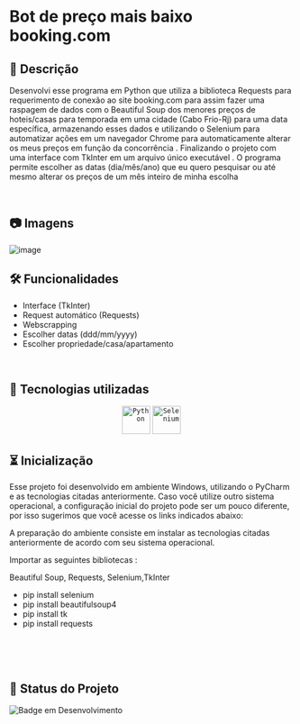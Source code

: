#  Bot de preço mais baixo booking.com

## 📖  Descrição

Desenvolvi esse programa em Python que utiliza a biblioteca Requests para requerimento de conexão ao site booking.com para assim fazer uma raspagem de dados com o Beautiful Soup dos menores preços de hoteis/casas para temporada em uma cidade (Cabo Frio-Rj) para uma data específica, armazenando esses dados e utilizando o Selenium para automatizar ações em um navegador Chrome para automaticamente alterar os meus preços em função da concorrência .
Finalizando o projeto com uma interface com TkInter em um arquivo único executável .
O programa permite escolher as datas (dia/mês/ano) que eu quero pesquisar ou até mesmo alterar os preços de um mês inteiro de minha escolha

<br/>

## :camera: Imagens 
![image](https://github.com/user-attachments/assets/06e3abad-749e-46fb-a547-56ac8a4ef738)


## 🛠️ Funcionalidades

- Interface (TkInter)
- Request automático (Requests)
- Webscrapping
- Escolher datas (ddd/mm/yyyy)
- Escolher propriedade/casa/apartamento


<br/>

## 📡 Tecnologias utilizadas 
<div align="center">
	<code><img width="50" src="https://user-images.githubusercontent.com/25181517/183423507-c056a6f9-1ba8-4312-a350-19bcbc5a8697.png" alt="Python" title="Python"/></code>
	<code><img width="50" src="https://user-images.githubusercontent.com/25181517/184103699-d1b83c07-2d83-4d99-9a1e-83bd89e08117.png" alt="Selenium" title="Selenium"/></code>
</div>
</div>

## ⏳ Inicialização

Esse projeto foi desenvolvido em ambiente Windows, utilizando o PyCharm e as tecnologias citadas anteriormente. Caso você utilize outro sistema operacional, a configuração inicial do projeto pode ser um pouco diferente, por isso sugerimos que você acesse os links indicados abaixo:

A preparação do ambiente consiste em instalar as tecnologias citadas anteriormente de acordo com seu sistema operacional.

Importar as seguintes bibliotecas :

Beautiful Soup, Requests, Selenium,TkInter

- pip install selenium
- pip install beautifulsoup4
- pip install tk
- pip install requests

<br/>
   
<br/>
<br/>

## 🔎 Status do Projeto

![Badge em Desenvolvimento](https://img.shields.io/badge/Status-%20Concluido-green)

<br/>

